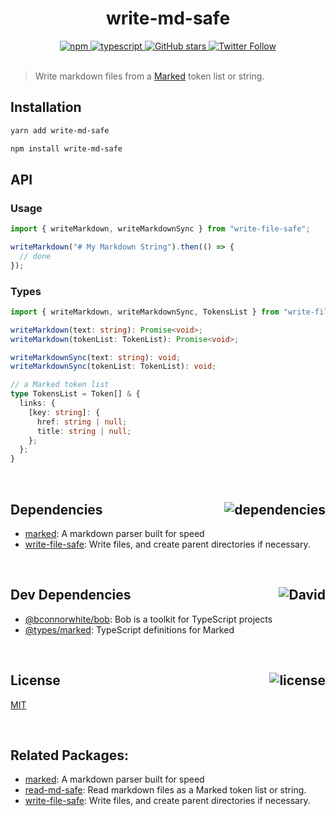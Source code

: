 <div align="center">
  <h1>write-md-safe</h1>
  <a href="https://npmjs.com/package/write-md-safe">
    <img alt="npm" src="https://img.shields.io/npm/v/write-md-safe.svg">
  </a>
  <a href="https://github.com/bconnorwhite/write-md-safe">
    <img alt="typescript" src="https://img.shields.io/github/languages/top/bconnorwhite/write-md-safe.svg">
  </a>
  <a href="https://github.com/bconnorwhite/write-md-safe">
    <img alt="GitHub stars" src="https://img.shields.io/github/stars/bconnorwhite/write-md-safe?label=Stars%20Appreciated%21&style=social">
  </a>
  <a href="https://twitter.com/bconnorwhite">
    <img alt="Twitter Follow" src="https://img.shields.io/twitter/follow/bconnorwhite.svg?label=%40bconnorwhite&style=social">
  </a>
</div>

<br />

> Write markdown files from a [Marked](https://www.npmjs.com/package/marked) token list or string.

## Installation

```bash
yarn add write-md-safe
```

```bash
npm install write-md-safe
```

## API
### Usage
```ts
import { writeMarkdown, writeMarkdownSync } from "write-file-safe";

writeMarkdown("# My Markdown String").then(() => {
  // done
});
```
### Types
```ts
import { writeMarkdown, writeMarkdownSync, TokensList } from "write-file-safe";

writeMarkdown(text: string): Promise<void>;
writeMarkdown(tokenList: TokenList): Promise<void>;

writeMarkdownSync(text: string): void;
writeMarkdownSync(tokenList: TokenList): void;

// a Marked token list
type TokensList = Token[] & {
  links: {
    [key: string]: {
      href: string | null;
      title: string | null;
    };
  };
}
```


<br />

<h2>Dependencies<img align="right" alt="dependencies" src="https://img.shields.io/david/bconnorwhite/write-md-safe.svg"></h2>

- [marked](https://www.npmjs.com/package/marked): A markdown parser built for speed
- [write-file-safe](https://www.npmjs.com/package/write-file-safe): Write files, and create parent directories if necessary.

<br />

<h2>Dev Dependencies<img align="right" alt="David" src="https://img.shields.io/david/dev/bconnorwhite/write-md-safe.svg"></h2>

- [@bconnorwhite/bob](https://www.npmjs.com/package/@bconnorwhite/bob): Bob is a toolkit for TypeScript projects
- [@types/marked](https://www.npmjs.com/package/@types/marked): TypeScript definitions for Marked

<br />

<h2>License <img align="right" alt="license" src="https://img.shields.io/npm/l/write-md-safe.svg"></h2>

[MIT](https://mit-license.org/)

<br />

## Related Packages:
- [marked](https://www.npmjs.com/package/marked): A markdown parser built for speed
- [read-md-safe](https://npmjs.com/package/read-md-safe): Read markdown files as a Marked token list or string.
- [write-file-safe](https://www.npmjs.com/package/write-file-safe): Write files, and create parent directories if necessary.

